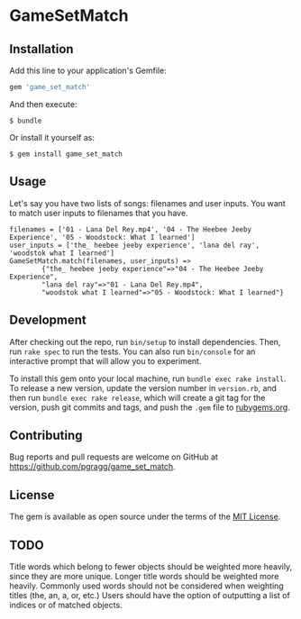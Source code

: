 # GameSetMatch

## Installation

Add this line to your application's Gemfile:

```ruby
gem 'game_set_match'
```

And then execute:

    $ bundle

Or install it yourself as:

    $ gem install game_set_match

## Usage
Let's say you have two lists of songs: filenames and user inputs. You want to match user inputs to filenames that you have. 

```
filenames = ['01 - Lana Del Rey.mp4', '04 - The Heebee Jeeby Experience', '05 - Woodstock: What I learned']
user_inputs = ['the_ heebee jeeby experience', 'lana del ray', 'woodstok what I learned']
GameSetMatch.match(filenames, user_inputs) => 
    	{"the_ heebee jeeby experience"=>"04 - The Heebee Jeeby Experience", 
    	"lana del ray"=>"01 - Lana Del Rey.mp4", 
    	"woodstok what I learned"=>"05 - Woodstock: What I learned"}
```

## Development

After checking out the repo, run `bin/setup` to install dependencies. Then, run `rake spec` to run the tests. You can also run `bin/console` for an interactive prompt that will allow you to experiment.

To install this gem onto your local machine, run `bundle exec rake install`. To release a new version, update the version number in `version.rb`, and then run `bundle exec rake release`, which will create a git tag for the version, push git commits and tags, and push the `.gem` file to [rubygems.org](https://rubygems.org).

## Contributing

Bug reports and pull requests are welcome on GitHub at https://github.com/pgragg/game_set_match.

## License

The gem is available as open source under the terms of the [MIT License](http://opensource.org/licenses/MIT).

## TODO	
Title words which belong to fewer objects should be weighted more heavily, since they are more unique. 
Longer title words should be weighted more heavily. 
Commonly used words should not be considered when weighting titles (the, an, a, or, etc.)
Users should have the option of outputting a list of indices or of matched objects. 

